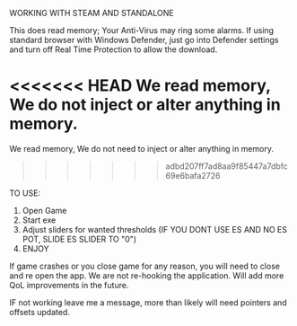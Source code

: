 WORKING WITH STEAM AND STANDALONE

This does read memory; Your Anti-Virus may ring some alarms. If using standard browser with Windows Defender, just go into Defender settings and turn off Real Time Protection to allow the download. 

<<<<<<< HEAD
We read memory, We do not inject or alter anything in memory. 
=======
We read memory, We do not need to inject or alter anything in memory. 
>>>>>>> adbd207ff7ad8aa9f85447a7dbfc69e6bafa2726


TO USE:
1) Open Game
2) Start exe
3) Adjust sliders for wanted thresholds (IF YOU DONT USE ES AND NO ES POT, SLIDE ES SLIDER TO "0")
4) ENJOY

If game crashes or you close game for any reason, you will need to close and re open the app. We are not re-hooking the application. Will add more QoL improvements in the future.

IF not working leave me a message, more than likely will need pointers and offsets updated. 
